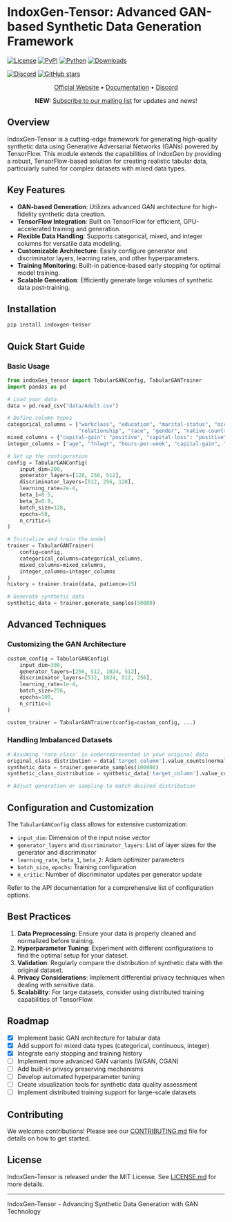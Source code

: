 # IndoxGen-Tensor: Advanced GAN-based Synthetic Data Generation Framework

[![License](https://img.shields.io/github/license/osllmai/indoxGen_tensor)](https://github.com/osllmai/IndoxGen/tree/master/libs/indoxGen_tensor/LICENSE)
[![PyPI](https://badge.fury.io/py/indoxGen-tensor.svg)](https://pypi.org/project/indoxGen-tensor/)
[![Python](https://img.shields.io/pypi/pyversions/indoxGen-tensor.svg)](https://pypi.org/project/indoxGen-tensor/)
[![Downloads](https://static.pepy.tech/badge/indoxGen-tensor)](https://pepy.tech/project/indoxGen-tensor)

[![Discord](https://img.shields.io/discord/1223867382460579961?label=Discord&logo=Discord&style=social)](https://discord.com/invite/ossllmai)
[![GitHub stars](https://img.shields.io/github/stars/osllmai/indoxGen-tensor?style=social)](https://github.com/osllmai/indoxGen)

<p align="center">
  <a href="https://osllm.ai">Official Website</a> &bull; <a href="https://docs.osllm.ai/index.html">Documentation</a> &bull; <a href="https://discord.gg/qrCc56ZR">Discord</a>
</p>

<p align="center">
  <b>NEW:</b> <a href="https://docs.google.com/forms/d/1CQXJvxLUqLBSXnjqQmRpOyZqD6nrKubLz2WTcIJ37fU/prefill">Subscribe to our mailing list</a> for updates and news!
</p>

## Overview

IndoxGen-Tensor is a cutting-edge framework for generating high-quality synthetic data using Generative Adversarial Networks (GANs) powered by TensorFlow. This module extends the capabilities of IndoxGen by providing a robust, TensorFlow-based solution for creating realistic tabular data, particularly suited for complex datasets with mixed data types.

## Key Features

- **GAN-based Generation**: Utilizes advanced GAN architecture for high-fidelity synthetic data creation.
- **TensorFlow Integration**: Built on TensorFlow for efficient, GPU-accelerated training and generation.
- **Flexible Data Handling**: Supports categorical, mixed, and integer columns for versatile data modeling.
- **Customizable Architecture**: Easily configure generator and discriminator layers, learning rates, and other hyperparameters.
- **Training Monitoring**: Built-in patience-based early stopping for optimal model training.
- **Scalable Generation**: Efficiently generate large volumes of synthetic data post-training.

## Installation

```bash
pip install indoxgen-tensor
```

## Quick Start Guide

### Basic Usage

```python
from indoxGen_tensor import TabularGANConfig, TabularGANTrainer
import pandas as pd

# Load your data
data = pd.read_csv("data/Adult.csv")

# Define column types
categorical_columns = ["workclass", "education", "marital-status", "occupation",
                       "relationship", "race", "gender", "native-country", "income"]
mixed_columns = {"capital-gain": "positive", "capital-loss": "positive"}
integer_columns = ["age", "fnlwgt", "hours-per-week", "capital-gain", "capital-loss"]

# Set up the configuration
config = TabularGANConfig(
    input_dim=200,
    generator_layers=[128, 256, 512],
    discriminator_layers=[512, 256, 128],
    learning_rate=2e-4,
    beta_1=0.5,
    beta_2=0.9,
    batch_size=128,
    epochs=50,
    n_critic=5
)

# Initialize and train the model
trainer = TabularGANTrainer(
    config=config,
    categorical_columns=categorical_columns,
    mixed_columns=mixed_columns,
    integer_columns=integer_columns
)
history = trainer.train(data, patience=15)

# Generate synthetic data
synthetic_data = trainer.generate_samples(50000)
```

## Advanced Techniques

### Customizing the GAN Architecture

```python
custom_config = TabularGANConfig(
    input_dim=300,
    generator_layers=[256, 512, 1024, 512],
    discriminator_layers=[512, 1024, 512, 256],
    learning_rate=1e-4,
    batch_size=256,
    epochs=100,
    n_critic=3
)

custom_trainer = TabularGANTrainer(config=custom_config, ...)
```

### Handling Imbalanced Datasets

```python
# Assuming 'rare_class' is underrepresented in your original data
original_class_distribution = data['target_column'].value_counts(normalize=True)
synthetic_data = trainer.generate_samples(100000)
synthetic_class_distribution = synthetic_data['target_column'].value_counts(normalize=True)

# Adjust generation or sampling to match desired distribution
```

## Configuration and Customization

The `TabularGANConfig` class allows for extensive customization:

- `input_dim`: Dimension of the input noise vector
- `generator_layers` and `discriminator_layers`: List of layer sizes for the generator and discriminator
- `learning_rate`, `beta_1`, `beta_2`: Adam optimizer parameters
- `batch_size`, `epochs`: Training configuration
- `n_critic`: Number of discriminator updates per generator update

Refer to the API documentation for a comprehensive list of configuration options.

## Best Practices

1. **Data Preprocessing**: Ensure your data is properly cleaned and normalized before training.
2. **Hyperparameter Tuning**: Experiment with different configurations to find the optimal setup for your dataset.
3. **Validation**: Regularly compare the distribution of synthetic data with the original dataset.
4. **Privacy Considerations**: Implement differential privacy techniques when dealing with sensitive data.
5. **Scalability**: For large datasets, consider using distributed training capabilities of TensorFlow.

## Roadmap
* [x] Implement basic GAN architecture for tabular data
* [x] Add support for mixed data types (categorical, continuous, integer)
* [x] Integrate early stopping and training history
* [ ] Implement more advanced GAN variants (WGAN, CGAN)
* [ ] Add built-in privacy preserving mechanisms
* [ ] Develop automated hyperparameter tuning
* [ ] Create visualization tools for synthetic data quality assessment
* [ ] Implement distributed training support for large-scale datasets

## Contributing

We welcome contributions! Please see our [CONTRIBUTING.md](CONTRIBUTING.md) file for details on how to get started.

## License

IndoxGen-Tensor is released under the MIT License. See [LICENSE.md](LICENSE.md) for more details.

---

IndoxGen-Tensor - Advancing Synthetic Data Generation with GAN Technology
